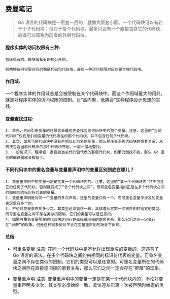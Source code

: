 ## 费曼笔记 ##

> Go 语言的代码块是一层套一层的，就像大圆套小圆。一个代码块可以有若干个子代码块；但对于每个代码块，最多只会有一个直接包含它的代码块，后者可以简称为前者的外层代码块。

#### 程序实体的访问权限有三种: 
    包级私有的、模块级私有的和公开的。

    前两种访问权限对应的都是代码包代码块，最后一种访问权限对应的是全域代码块。

#### 作用域: 
一个程序实体的作用域总是会被限制在某个代码块中。而这个作用域最大的用处，就是对程序实体的访问权限的控制。对“高内聚，低耦合”这种程序设计思想的实践.


#### 变量查找过程: 
    1. 首先，代码引用变量的时候总会最优先查找当前代码块中的那个变量。注意，这里的“当前代码块”仅仅是引用变量的代码所在的那个代码块，并不包含任何子代码块。
    2. 其次，如果当前代码块中没有声明以此为名的变量，那么程序会沿着代码块的嵌套关系，从直接包含当前代码块的那个代码块开始，一层一层地查找。
    3. 一般情况下，程序会一直查到当前代码包代表的那层代码块。如果仍然找不到，那么 Go 语言的编译器就会报错了。
    

#### 不同代码块中的重名变量与变量重声明中的变量区别到底在哪儿？
    1. 变量重声明中的变量一定是在某一个代码块内的。注意，这里的“某一个代码块内”并不包含它的任何子代码块，否则就变成了“多个代码块之间”。而可重名变量指的正是在多个代码块之间的由相同的标识符代表的变量。
    2. 变量重声明是对同一个变量的多次声明，这里的变量只有一个。而可重名变量中涉及的变量肯定是有多个的。
    3. 不论对变量重声明多少次，其类型必须始终一致，具体遵从它第一次被声明时给定的类型。而可重名变量之间不存在类似的限制，它们的类型可以是任意的。
    4. 如果可重名变量所在的代码块之间存在直接或间接的嵌套关系，那么它们之间一定会存在“屏蔽”的现象。但是这种现象绝对不会在变量重声明的场景下出现。

#### 总结:
  - 可重名变量 
    注意: 在同一个代码块中是不允许出现重名的变量的，这违背了 Go 语言的语法。在多个代码块之间的由相同的标识符代表的变量。可重名变量之间不存在类似的限制，它们的类型可以是任意的。可重名变量所在的代码块之间存在直接或间接的嵌套关系，那么它们之间一定会存在“屏蔽”的现象。

  - 变量重声明
    注意: 变量重声明中的变量一定是在某一个代码块内的，不论对变量重声明多少次，其类型必须始终一致，具体遵从它第一次被声明时给定的类型。